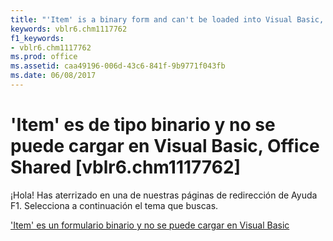 ```yaml
---
title: "'Item' is a binary form and can't be loaded into Visual Basic, Office Shared [vblr6.chm1117762]"
keywords: vblr6.chm1117762
f1_keywords:
- vblr6.chm1117762
ms.prod: office
ms.assetid: caa49196-006d-43c6-841f-9b9771f043fb
ms.date: 06/08/2017
---
```





# 'Item' es de tipo binario y no se puede cargar en Visual Basic, Office Shared [vblr6.chm1117762]

¡Hola! Has aterrizado en una de nuestras páginas de redirección de Ayuda F1. Selecciona a continuación el tema que buscas.


 ['Item' es un formulario binario y no se puede cargar en Visual Basic](http://msdn.microsoft.com/library/-item-is-a-binary-form-and-can-t-be-loaded-into-visual-basic%28Office.15%29.aspx)


